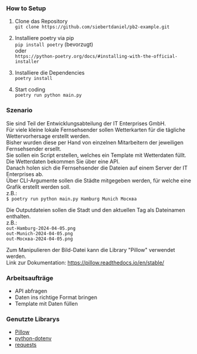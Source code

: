 ### How to Setup

1. Clone das Repository \
`git clone https://github.com/siebertdaniel/pb2-example.git` 

2. Installiere poetry via pip \
`pip install poetry` (bevorzugt) \
oder \
`https://python-poetry.org/docs/#installing-with-the-official-installer`

3. Installiere die Dependencies \
`poetry install` 

4. Start coding \
`poetry run python main.py`

### Szenario
Sie sind Teil der Entwicklungsabteilung der IT Enterprises GmbH.\
Für viele kleine lokale Fernsehsender sollen Wetterkarten für die tägliche Wettervorhersage erstellt werden.\
Bisher wurden diese per Hand von einzelnen Mitarbeitern der jeweiligen Fernsehsender ersellt. \
Sie sollen ein Script erstellen, welches ein Template mit Wetterdaten füllt. Die Wetterdaten bekommen Sie über eine API.\
Danach holen sich die Fernsehsender die Dateien auf einem Server der IT Enterprises ab. \
Über CLI-Argumente sollen die Städte mitgegeben werden, für welche eine Grafik erstellt werden soll.\
z.B.: \
`$ poetry run python main.py Hamburg Munich Москва`

Die Outputdateien sollen die Stadt und den aktuellen Tag als Dateinamen enthalten. \
z.B.: \
`out-Hamburg-2024-04-05.png` \
`out-Munich-2024-04-05.png` \
`out-Москва-2024-04-05.png`

Zum Manipulieren der Bild-Datei kann die Library "Pillow" verwendet werden. \
Link zur Dokumentation: https://pillow.readthedocs.io/en/stable/

### Arbeitsaufträge
- API abfragen
- Daten ins richtige Format bringen
- Template mit Daten füllen

### Genutzte Librarys
- [Pillow](https://pypi.org/project/pillow/)
- [python-dotenv](https://pypi.org/project/python-dotenv/)
- [requests](https://pypi.org/project/requests/)